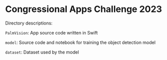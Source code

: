 # Congressional Apps Challenge 2023

Directory descriptions:


`PalmVision`: App source code written in Swift

`model`: Source code and notebook for training the object detection model

`dataset`: Dataset used by the model
